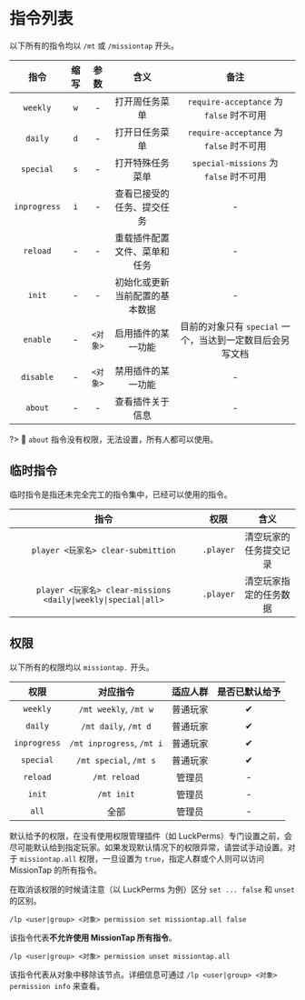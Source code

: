 # 指令列表

以下所有的指令均以 `/mt` 或 `/missiontap` 开头。

|指令|缩写|参数|含义|备注|
|:-:|:-:|:-:|:-:|:-:|
|`weekly`|`w`|-|打开周任务菜单|`require-acceptance` 为 `false` 时不可用|
|`daily`|`d`|-|打开日任务菜单|`require-acceptance` 为 `false` 时不可用|
|`special`|`s`|-|打开特殊任务菜单|`special-missions` 为 `false` 时不可用|
|`inprogress`|`i`|-|查看已接受的任务、提交任务|-|
|`reload`|-|-|重载插件配置文件、菜单和任务|-|
|`init`|-|-|初始化或更新当前配置的基本数据|-|
|`enable`|-|`<对象>`|启用插件的某一功能|目前的对象只有 `special` 一个，当达到一定数目后会另写文档|
|`disable`|-|`<对象>`|禁用插件的某一功能|-|
|`about`|-|-|查看插件关于信息|-|

?> 🌼 `about` 指令没有权限，无法设置，所有人都可以使用。

## 临时指令

临时指令是指还未完全完工的指令集中，已经可以使用的指令。

|指令|权限|含义|
|:-:|:-:|:-:|
|`player <玩家名> clear-submittion`|`.player`|清空玩家的任务提交记录|
|`player <玩家名> clear-missions <daily\|weekly\|special\|all>`|`.player`|清空玩家指定的任务数据|

## 权限

以下所有的权限均以 `missiontap.` 开头。

|权限|对应指令|适应人群|是否已默认给予|
|:-:|:-:|:-:|:-:|
|`weekly`|`/mt weekly`, `/mt w`|普通玩家|✔|
|`daily`|`/mt daily`, `/mt d`|普通玩家|✔|
|`inprogress`|`/mt inprogress`, `/mt i`|普通玩家|✔|
|`special`|`/mt special`, `/mt s`|普通玩家|✔|
|`reload`|`/mt reload`|管理员|-|
|`init`|`/mt init`|管理员|-|
|`all`|全部|管理员|-|

默认给予的权限，在没有使用权限管理插件（如 LuckPerms）专门设置之前，会尽可能默认给到指定玩家。如果发现默认情况下的权限异常，请尝试手动设置。对于 `missiontap.all` 权限，一旦设置为 `true`，指定人群或个人则可以访问 MissionTap 的所有指令。

在取消该权限的时候请注意（以 LuckPerms 为例）区分 `set ... false` 和 `unset` 的区别。

```minecraft
/lp <user|group> <对象> permission set missiontap.all false
```

该指令代表**不允许使用 MissionTap 所有指令**。

```minecraft
/lp <user|group> <对象> permission unset missiontap.all
```

该指令代表从对象中移除该节点。详细信息可通过 `/lp <user|group> <对象> permission info` 来查看。